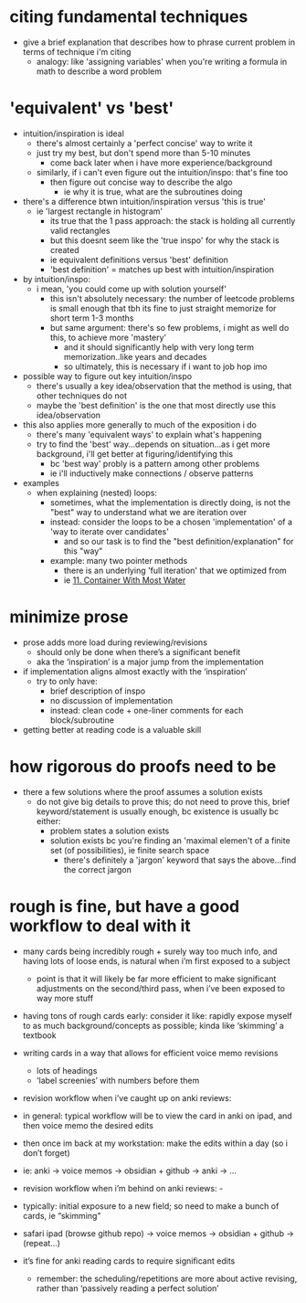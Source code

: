 # citing fundamental techniques
- give a brief explanation that describes how to phrase current problem in terms of technique i'm citing
	- analogy: like 'assigning variables' when you're writing a formula in math to describe a word problem





# 'equivalent' vs 'best'
- intuition/inspiration is ideal
	- there's almost certainly a 'perfect concise' way to write it
	- just try my best, but don't spend more than 5-10 minutes
		- come back later when i have more experience/background
	- similarly, if i can't even figure out the intuition/inspo: that's fine too
		- then figure out concise way to describe the algo
			- ie why it is true, what are the subroutines doing
- there's a difference btwn intuition/inspiration versus 'this is true'
	- ie 'largest rectangle in histogram'
		- its true that the 1 pass approach: the stack is holding all currently valid rectangles
		- but this doesnt seem like the 'true inspo' for why the stack is created
		- ie equivalent definitions versus 'best' definition
		- 'best definition' = matches up best with intuition/inspiration
- by intuition/inspo:
	- i mean, 'you could come up with solution yourself'
		- this isn't absolutely necessary: the number of leetcode problems is small enough that tbh its fine to just straight memorize for short term 1-3 months
		- but same argument: there's so few problems, i might as well do this, to achieve more 'mastery'
			- and it should significantly help with very long term memorization..like years and decades
			- so ultimately, this is necessary if i want to job hop imo
- possible way to figure out key intuition/inspo
	- there's usually a key idea/observation that the method is using, that other techniques do not
	- maybe the 'best definition' is the one that most directly use this idea/observation
- this also applies more generally to much of the exposition i do
	- there's many 'equivalent ways' to explain what's happening
	- try to find the 'best' way...depends on situation...as i get more background, i'll get better at figuring/identifying this
		- bc 'best way' probly is a pattern among other problems
		- ie i'll inductively make connections / observe patterns
- examples
	- when explaining (nested) loops:
		- sometimes, what the implementation is directly doing, is not the "best" way to understand what we are iteration over
		- instead: consider the loops to be a chosen 'implementation' of a 'way to iterate over candidates'
			- and so our task is to find the "best definition/explanation" for this "way"
		- example: many two pointer methods
			- there is an underlying 'full iteration' that we optimized from
			- ie [11. Container With Most Water](../LeetCode/11.%20Container%20With%20Most%20Water.md)


# minimize prose



- prose adds more load during reviewing/revisions
	- should only be done when there’s a significant benefit
	- aka the ‘inspiration’ is a major jump from the implementation
- if implementation aligns almost exactly with the ‘inspiration’
	- try to only have:
		- brief description of inspo
		- no discussion of implementation
		- instead: clean code + one-liner comments for each block/subroutine
- getting better at reading code is a valuable skill




# how rigorous do proofs need to be
- there a few solutions where the proof assumes a solution exists 
	- do not give big details to prove this; do not need to prove this, brief keyword/statement is usually enough, bc existence is usually bc either:
		- problem states a solution exists
		- solution exists bc you're finding an 'maximal elemen't of a finite set (of possibilities), ie finite search space
			- there's definitely a 'jargon' keyword that says the above...find the correct jargon





# rough is fine, but have a good workflow to deal with it
- many cards being incredibly rough + surely way too much info, and having lots of loose ends, is natural when i’m first exposed to a subject
	- point is that it will likely be far more efficient to make significant adjustments on the second/third pass, when i’ve been exposed to way more stuff
- having tons of rough cards early: consider it like: rapidly expose myself to as much background/concepts as possible; kinda like ‘skimming’ a textbook

- writing cards in a way that allows for efficient voice memo revisions
	- lots of headings
	- ‘label screenies’ with numbers before them


- revision workflow when i’ve caught up on anki reviews:
- in general: typical workflow will be to view the card in anki on ipad, and then voice memo the desired edits
- then once im back at my workstation: make the edits within a day (so i don’t forget)
- ie: anki -> voice memos -> obsidian + github -> anki -> ...


- revision workflow when i’m behind on anki reviews:	- 
- typically: initial exposure to a new field; so need to make a bunch of cards, ie “skimming”
- safari ipad (browse github repo) -> voice memos -> obsidian + github -> (repeat...)

- it’s fine for anki reading cards to require significant edits
	- remember: the scheduling/repetitions are more about active revising, rather than ‘passively reading a perfect solution’


